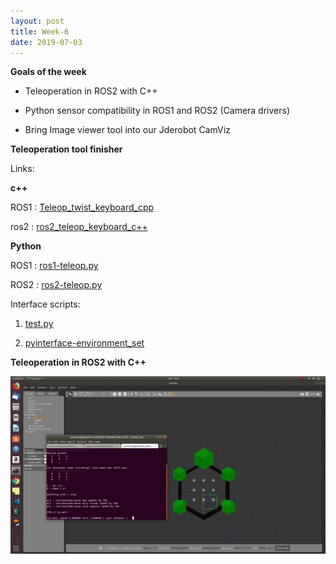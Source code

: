 ```yaml
---
layout: post
title: Week-6
date: 2019-07-03
---	
```


**Goals of the week**

* Teleoperation in ROS2 with C++

* Python sensor compatibility in ROS1 and ROS2 (Camera drivers)

* Bring Image viewer tool into our Jderobot CamViz 

**Teleoperation tool finisher**

Links: 

**c++**

ROS1 : [Teleop_twist_keyboard_cpp](https://github.com/TheRoboticsClub/colab-gsoc2019-Pankhuri_Vanjani/tree/master/Teleoperation_tool/teleop_twist_keyboard_cpp)

ros2 : [ros2_teleop_keyboard_c++](https://github.com/TheRoboticsClub/colab-gsoc2019-Pankhuri_Vanjani/tree/master/Teleoperation_tool/ros2_teleop_keyboard_c%2B%2B)

**Python**

ROS1 : [ros1-teleop.py](https://github.com/TheRoboticsClub/colab-gsoc2019-Pankhuri_Vanjani/blob/master/Teleoperation_tool/ros1-teleop.py)

ROS2 : [ros2-teleop.py](https://github.com/TheRoboticsClub/colab-gsoc2019-Pankhuri_Vanjani/blob/master/Teleoperation_tool/ros2-teleop.py)

Interface scripts:

1. [test.py](https://github.com/TheRoboticsClub/colab-gsoc2019-Pankhuri_Vanjani/blob/master/Teleoperation_tool/test.py)

2. [pyinterface-environment_set](https://github.com/TheRoboticsClub/colab-gsoc2019-Pankhuri_Vanjani/blob/master/Teleoperation_tool/pyinterface.py)

**Teleoperation in ROS2 with C++**

 ![dolly-move-teleop-C++.gif](../img/turtle-move.gif)


